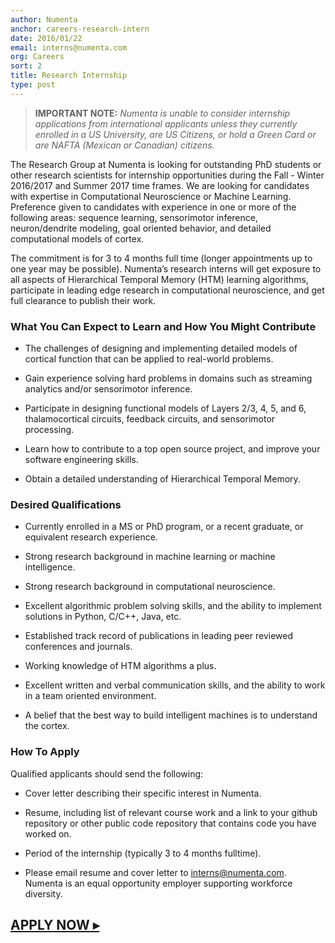 ```yaml
---
author: Numenta
anchor: careers-research-intern
date: 2016/01/22
email: interns@numenta.com
org: Careers
sort: 2
title: Research Internship
type: post
---
```


> **IMPORTANT NOTE:** *Numenta is unable to consider internship applications
  from international applicants unless they currently enrolled in a US
  University, are US Citizens, or hold a Green Card or are NAFTA (Mexican or
  Canadian) citizens.*

The Research Group at Numenta is looking for outstanding PhD students or other
research scientists for internship opportunities during the Fall - Winter
2016/2017 and Summer 2017 time frames. We are looking for candidates with
expertise in Computational Neuroscience or Machine Learning. Preference given to
candidates with experience in one or more of the following areas: sequence
learning, sensorimotor inference, neuron/dendrite modeling, goal oriented
behavior, and detailed computational models of cortex.

The commitment is for 3 to 4 months full time (longer appointments up to one
year may be possible). Numenta’s research interns will get exposure to all
aspects of Hierarchical Temporal Memory (HTM) learning algorithms, participate
in leading edge research in computational neuroscience, and get full clearance
to publish their work.


### What You Can Expect to Learn and How You Might Contribute

* The challenges of designing and implementing detailed models of cortical
  function that can be applied to real-world problems.

* Gain experience solving hard problems in domains such as streaming analytics
  and/or sensorimotor inference.

* Participate in designing functional models of Layers 2/3, 4, 5, and 6,
  thalamocortical circuits, feedback circuits, and sensorimotor processing.

* Learn how to contribute to a top open source project, and improve your
  software engineering skills.

* Obtain a detailed understanding of Hierarchical Temporal Memory.


### Desired Qualifications

* Currently enrolled in a MS or PhD program, or a recent graduate, or equivalent
  research experience.

* Strong research background in machine learning or machine intelligence.

* Strong research background in computational neuroscience.

* Excellent algorithmic problem solving skills, and the ability to implement
  solutions in Python, C/C++, Java, etc.

* Established track record of publications in leading peer reviewed conferences
  and journals.

* Working knowledge of HTM algorithms a plus.

* Excellent written and verbal communication skills, and the ability to work in
  a team oriented environment.

* A belief that the best way to build intelligent machines is to understand the
  cortex.


### How To Apply

Qualified applicants should send the following:

* Cover letter describing their specific interest in Numenta.

* Resume, including list of relevant course work and a link to your github
  repository or other public code repository that contains code you have
  worked on.

* Period of the internship (typically 3 to 4 months fulltime).

* Please email resume and cover letter to
  [interns@numenta.com](mailto:interns@numenta.com). Numenta is an equal
  opportunity employer supporting workforce diversity.


## **[APPLY NOW ▸](mailto:interns@numenta.com)**
